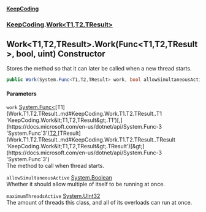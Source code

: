 #### [KeepCoding](index.md 'index')
### [KeepCoding](KeepCoding.md 'KeepCoding').[Work&lt;T1,T2,TResult&gt;](Work.T1.T2.TResult..md 'KeepCoding.Work&lt;T1,T2,TResult&gt;')
## Work&lt;T1,T2,TResult&gt;.Work(Func&lt;T1,T2,TResult&gt;, bool, uint) Constructor
Stores the method so that it can later be called when a new thread starts.  
```csharp
public Work(System.Func<T1,T2,TResult> work, bool allowSimultaneousActive, uint maximumThreadsActive);
```
#### Parameters
<a name='KeepCoding.Work.T1.T2.TResult..Work(System.Func.T1.T2.TResult..bool.uint).work'></a>
`work` [System.Func&lt;](https://docs.microsoft.com/en-us/dotnet/api/System.Func-3 'System.Func`3')[T1](Work.T1.T2.TResult..md#KeepCoding.Work.T1.T2.TResult..T1 'KeepCoding.Work&lt;T1,T2,TResult&gt;.T1')[,](https://docs.microsoft.com/en-us/dotnet/api/System.Func-3 'System.Func`3')[T2](Work.T1.T2.TResult..md#KeepCoding.Work.T1.T2.TResult..T2 'KeepCoding.Work&lt;T1,T2,TResult&gt;.T2')[,](https://docs.microsoft.com/en-us/dotnet/api/System.Func-3 'System.Func`3')[TResult](Work.T1.T2.TResult..md#KeepCoding.Work.T1.T2.TResult..TResult 'KeepCoding.Work&lt;T1,T2,TResult&gt;.TResult')[&gt;](https://docs.microsoft.com/en-us/dotnet/api/System.Func-3 'System.Func`3')  
The method to call when thread starts.
  
<a name='KeepCoding.Work.T1.T2.TResult..Work(System.Func.T1.T2.TResult..bool.uint).allowSimultaneousActive'></a>
`allowSimultaneousActive` [System.Boolean](https://docs.microsoft.com/en-us/dotnet/api/System.Boolean 'System.Boolean')  
Whether it should allow multiple of itself to be running at once.
  
<a name='KeepCoding.Work.T1.T2.TResult..Work(System.Func.T1.T2.TResult..bool.uint).maximumThreadsActive'></a>
`maximumThreadsActive` [System.UInt32](https://docs.microsoft.com/en-us/dotnet/api/System.UInt32 'System.UInt32')  
The amount of threads this class, and all of its overloads can run at once.
  
